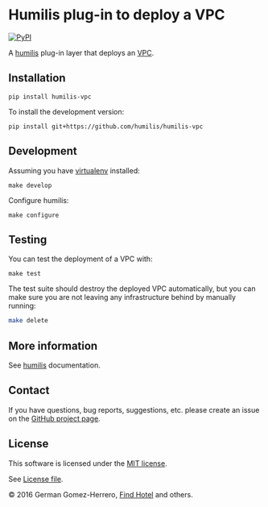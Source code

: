 Humilis plug-in to deploy a VPC
===================================================

[![PyPI](https://img.shields.io/pypi/v/humilis-vpc.svg?style=flat)](https://pypi.python.org/pypi/humilis-vpc)

A [humilis][humilis] plug-in layer that deploys an [VPC][vpc].

[vpc]: https://aws.amazon.com/vpc/
[humilis]: https://github.com/humilis/humilis


## Installation


```
pip install humilis-vpc
```


To install the development version:

```
pip install git+https://github.com/humilis/humilis-vpc
```


## Development

Assuming you have [virtualenv][venv] installed:

[venv]: https://virtualenv.readthedocs.org/en/latest/

```
make develop
```

Configure humilis:

```
make configure
```


## Testing

You can test the deployment of a VPC with:

```
make test
```

The test suite should destroy the deployed VPC automatically, but you 
can make sure you are not leaving any infrastructure behind by manually 
running:

```bash
make delete
```


## More information

See [humilis][humilis] documentation.

[humilis]: https://github.com//humilis/blob/master/README.md


## Contact

If you have questions, bug reports, suggestions, etc. please create an issue on
the [GitHub project page][github].

[github]: http://github.com/humilis/humilis-vpc


## License

This software is licensed under the [MIT license][mit].

[mit]: http://en.wikipedia.org/wiki/MIT_License

See [License file][LICENSE].

[LICENSE]: https://github.com/humilis/humilis-vpc/blob/master/LICENSE.txt


© 2016 German Gomez-Herrero, [Find Hotel][fh] and others.

[fh]: http://company.findhotel.net

